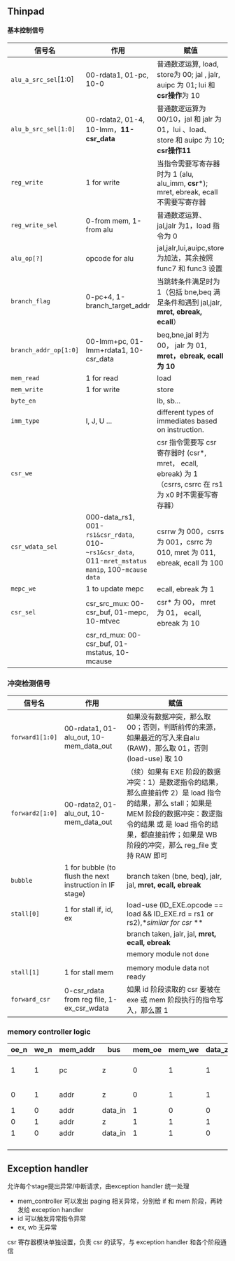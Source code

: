 ## Thinpad



#### 基本控制信号

| 信号名                | 作用                                                         | 赋值                                                         |
| --------------------- | ------------------------------------------------------------ | ------------------------------------------------------------ |
| `alu_a_src_sel`[1:0]  | 00-rdata1, 01-pc, 10-0                                       | 普通数逻运算, load, store为 00; jal , jalr, auipc 为 01; lui 和 **csr操作**为 10 |
| `alu_b_src_sel[1:0]`  | 00-rdata2, 01-4, 10-Imm，**11-csr_data**                     | 普通数逻运算为 00/10，jal 和 jalr 为 01，lui 、load、store 和 auipc 为 10; **csr操作11** |
| `reg_write`           | 1 for write                                                  | 当指令需要写寄存器时为 1 (alu, alu_imm, **csr***); mret, ebreak, ecall 不需要写寄存器 |
| `reg_write_sel`       | 0-from mem, 1-from alu                                       | 普通数逻运算、jal,jalr 为1，load 指令为 0                    |
| `alu_op[?]`           | opcode for alu                                               | jal,jalr,lui,auipc,store为加法，其余按照 func7 和 func3 设置 |
| `branch_flag`         | 0-pc+4, 1-branch_target_addr                                 | 当跳转条件满足时为1（包括 bne,beq 满足条件和遇到 jal,jalr, **mret, ebreak, ecall**） |
| `branch_addr_op[1:0]` | 00-Imm+pc, 01-Imm+rdata1, 10-csr_data                        | beq,bne,jal 时为00， jalr 为 01, **mret，ebreak, ecall 为 10** |
| `mem_read`            | 1 for read                                                   | load                                                         |
| `mem_write`           | 1 for write                                                  | store                                                        |
| `byte_en`             |                                                              | lb, sb...                                                    |
| `imm_type`            | I, J, U ...                                                  | different types of immediates based on instruction.          |
| `csr_we`              |                                                              | csr 指令需要写 csr 寄存器时 (csr*, mret， ecall, ebreak) 为 1 （csrrs, csrrc 在 rs1 为 x0 时不需要写寄存器） |
| `csr_wdata_sel`       | 000-data_rs1, 001-`rs1&csr_rdata`, 010-`~rs1&csr_data`, 011-`mret_mstatus manip`, 100-`mcause data` | csrrw 为 000，csrrs 为 001，csrrc 为 010, mret 为 011, ebreak, ecall 为 100 |
| `mepc_we`             | 1 to update mepc                                             | ecall, ebreak 为 1                                           |
| `csr_sel`             | csr_src_mux: 00-csr_buf, 01-mepc, 10-mtvec                   | csr* 为 00， mret 为 01， ecall, ebreak 为 10                |
|                       | csr_rd_mux: 00-csr_buf, 01-mstatus, 10-mcause                |                                                              |



### 冲突检测信号

| 信号名          | 作用                                                     | 赋值                                                         |
| --------------- | -------------------------------------------------------- | ------------------------------------------------------------ |
| `forward1[1:0]` | 00-rdata1, 01-alu_out, 10-mem_data_out                   | 如果没有数据冲突，那么取 00；否则，判断前传的来源，如果最近的写入来自alu (RAW)，那么取 01，否则 (load-use) 取 10 |
| `forward2[1:0]` | 00-rdata2, 01-alu_out, 10-mem_data_out                   | （续）如果有 EXE 阶段的数据冲突：1）是数逻指令的结果，那么直接前传 2）是 load 指令的结果，那么 stall；如果是 MEM 阶段的数据冲突：数逻指令的结果 或 是 load 指令的结果，都直接前传；如果是 WB 阶段的冲突，那么 reg_file 支持 RAW 即可 |
| `bubble`        | 1 for bubble (to flush the next instruction in IF stage) | branch taken (bne, beq), jalr, jal, **mret, ecall, ebreak**  |
| `stall[0]`      | 1 for stall if, id, ex                                   | load-use (ID_EXE.opcode == load && ID_EXE.rd = rs1 or rs2),**similar for csr* ** |
|                 |                                                          | branch taken, jalr, jal, **mret, ecall, ebreak**             |
|                 |                                                          | memory module not `done`                                     |
|                 |                                                          |                                                              |
| `stall[1]`      | 1 for stall mem                                          | memory module data not ready                                 |
| `forward_csr`   | 0-csr_rdata from reg file, 1-ex_csr_wdata                | 如果 id 阶段读取的 csr 要被在 exe 或 mem 阶段执行的指令写入，那么置 1 |



### memory controller logic

| oe_n | we_n | mem_addr | bus     | mem_oe | mem_we | data_z | data_out           | addr |
| ---- | ---- | -------- | ------- | ------ | ------ | ------ | ------------------ | ---- |
| 1    | 1    | pc       | z       | 0      | 1      | 1      | pc[22] ? ext :base |      |
| 0    | 1    | addr     | z       | 0      | 1      | 1      | addr[22] ? :       | 8-   |
| 1    | 0    | addr     | data_in | 1      | 0      | 0      | -                  | 8-   |
| 0    | 1    | addr     | z       | 1      | 1      | 1      | base               | 1-   |
| 1    | 0    | addr     | data_in | 1      | 1      | 0      | base               | 1-   |
|      |      |          |         |        |        |        |                    |      |
|      |      |          |         |        |        |        |                    |      |
|      |      |          |         |        |        |        |                    |      |
|      |      |          |         |        |        |        |                    |      |





## Exception handler

允许每个stage提出异常/中断请求，由exception handler 统一处理



- mem_controller 可以发出 paging 相关异常，分别给 if 和 mem 阶段，再转发给 exception handler
- id 可以触发异常指令异常
- ex, wb 无异常



csr 寄存器模块单独设置，负责 csr 的读写，与 exception handler 和各个阶段通信